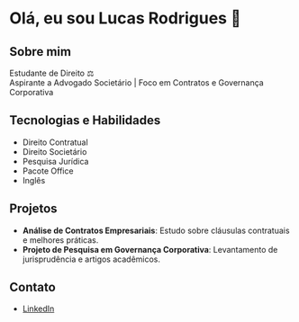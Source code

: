 # Olá, eu sou Lucas Rodrigues 👋

## Sobre mim
Estudante de Direito ⚖️  
Aspirante a Advogado Societário | Foco em Contratos e Governança Corporativa

## Tecnologias e Habilidades
- Direito Contratual
- Direito Societário
- Pesquisa Jurídica
- Pacote Office
- Inglês

## Projetos
- **Análise de Contratos Empresariais**: Estudo sobre cláusulas contratuais e melhores práticas.
- **Projeto de Pesquisa em Governança Corporativa**: Levantamento de jurisprudência e artigos acadêmicos.

## Contato
- [LinkedIn](https://www.linkedin.com/in/lucas-rodrigues-98a419219/)
